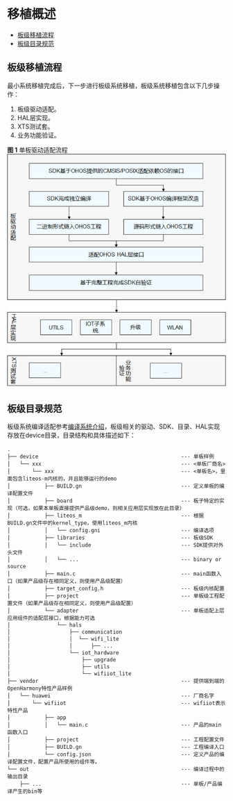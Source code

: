# 移植概述<a name="ZH-CN_TOPIC_0000001064031492"></a>

-   [板级移植流程](#section1283115812294)
-   [板级目录规范](#section6204129143013)

## 板级移植流程<a name="section1283115812294"></a>

最小系统移植完成后，下一步进行板级系统移植，板级系统移植包含以下几步操作：

1.  板级驱动适配。
2.  HAL层实现。
3.  XTS测试套。
4.  业务功能验证。

**图 1**  单板驱动适配流程<a name="fig14619153362215"></a>  
![](figure/单板驱动适配流程.png "单板驱动适配流程")

## 板级目录规范<a name="section6204129143013"></a>

板级系统编译适配参考[编译系统介绍](porting-chip-prepare-process.md)，板级相关的驱动、SDK、目录、HAL实现存放在device目录，目录结构和具体描述如下：

```
.
├── device                                              --- 单板样例
│   └── xxx                                             --- <单板厂商名>
│       └── xxx                                         --- <单板名>，里面包含liteos-m内核的，并且能够运行的demo
│           ├── BUILD.gn                                --- 定义单板的编译配置文件
│           ├── board                                   --- 板子特定的实现（可选，如果本单板直接提供产品级demo，则相关应用层实现放在此目录）
│           ├── liteos_m                                --- 根据BUILD.gn文件中的kernel_type，使用liteos_m内核
│           │   └── config.gni                          --- 编译选项
│           ├── libraries                               --- 板级SDK
│           │   └── include                             --- SDK提供对外头文件
│           │   └── ...                                 --- binary or source
│           ├── main.c                                  --- main函数入口（如果产品级存在相同定义，则使用产品级配置）
│           ├── target_config.h                         --- 板级内核配置
│           ├── project                                 --- 单板级工程配置文件（如果产品级存在相同定义，则使用产品级配置）
│           └── adapter                                 --- 单板适配上层应用组件的适配层接口，根据能力可选
│               └── hals
│                   ├── communication
│                   │  └── wifi_lite
│                   │      ├── ...
│                   └── iot_hardware
│                       ├── upgrade
│                       ├── utils
│                       └── wifiiot_lite
├── vendor                                              --- 提供端到端的OpenHarmony特性产品样例
│   └── huawei                                          --- 厂商名字
│       └── wifiiot                                     --- wifiiot表示特性产品
│           ├── app
│           │   └── main.c                              --- 产品的main函数入口
│           ├── project                                 --- 工程配置文件
│           ├── BUILD.gn                                --- 工程编译入口
│           └── config.json                             --- 定义产品的编译配置文件，配置产品所使用的组件等。
└── out                                                 --- 编译过程中的输出目录
    ├── ...                                             --- 单板/产品编译产生的bin等
```

